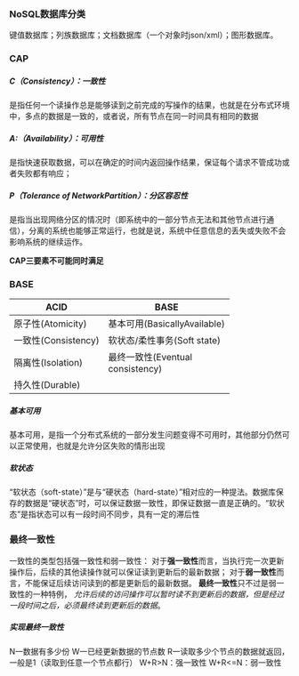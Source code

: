 ### NoSQL数据库分类
键值数据库；列族数据库；文档数据库（一个对象时json/xml）；图形数据库。
### CAP
##### C（Consistency）：一致性
是指任何一个读操作总是能够读到之前完成的写操作的结果，也就是在分布式环境中，多点的数据是一致的，或者说，所有节点在同一时间具有相同的数据
##### A:（Availability）：可用性
是指快速获取数据，可以在确定的时间内返回操作结果，保证每个请求不管成功或者失败都有响应；
##### P（Tolerance of NetworkPartition）：分区容忍性
是指当出现网络分区的情况时（即系统中的一部分节点无法和其他节点进行通信），分离的系统也能够正常运行，也就是说，系统中任意信息的丢失或失败不会影响系统的继续运作。

**CAP三要素不可能同时满足**

### BASE

| ACID             | BASE                           |
| ---------------- | ------------------------------ |
| 原子性(Atomicity)   | 基本可用(BasicallyAvailable)       |
| 一致性(Consistency) | 软状态/柔性事务(Soft state)           |
| 隔离性(Isolation)   | 最终一致性(Eventual<br>consistency) |
| 持久性(Durable)     |                                |
##### 基本可用
基本可用，是指一个分布式系统的一部分发生问题变得不可用时，其他部分仍然可以正常使用，也就是允许分区失败的情形出现
##### 软状态
“软状态（soft-state）”是与“硬状态（hard-state）”相对应的一种提法。数据库保存的数据是“硬状态”时，可以保证数据一致性，即保证数据一直是正确的。“软状态”是指状态可以有一段时间不同步，具有一定的滞后性
### 最终一致性
一致性的类型包括强一致性和弱一致性：
对于**强一致性**而言，当执行完一次更新操作后，后续的其他读操作就可以保证读到更新后的最新数据；
对于**弱一致性**而言，不能保证后续访问读到的都是更新后的最新数据。
**最终一致性**只不过是弱一致性的一种特例， *允许后续的访问操作可以暂时读不到更新后的数据，但是经过一段时间之后，必须最终读到更新后的数据*。
##### 实现最终一致性
N一数据有多少份
W一已经更新数据的节点数
R一读取多少个节点的数据就返回，一般是1（读取到任意一个节点都行）
W+R>N：强一致性
W+R<=N：弱一致性